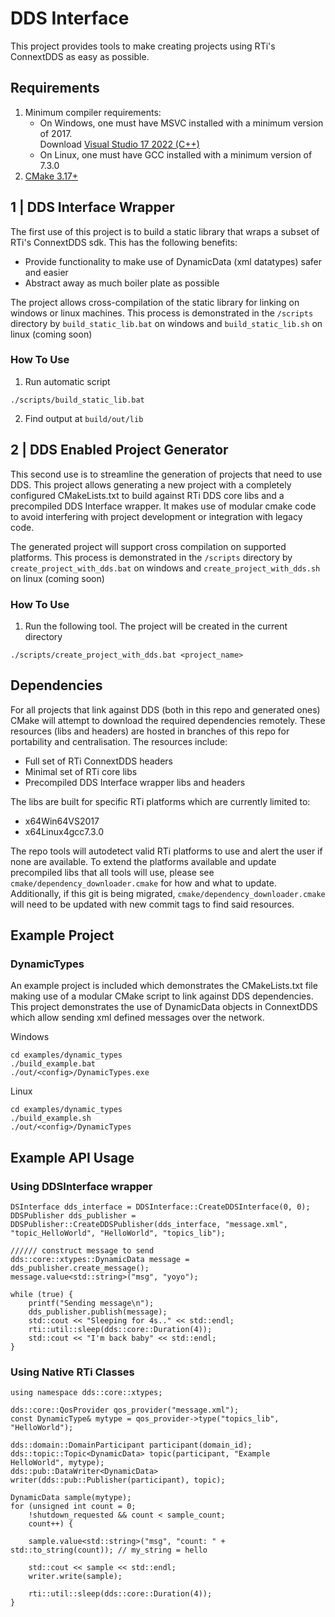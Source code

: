 
# DDS Interface
This project provides tools to make creating projects using RTi's ConnextDDS as easy as possible.

## Requirements
1.  Minimum compiler requirements:
    * On Windows, one must have MSVC installed with a minimum version of 2017.\
      Download [Visual Studio 17 2022 (C++)](https://visualstudio.microsoft.com/thank-you-downloading-visual-studio/?sku=Community&channel=Release&version=VS2022&source=VSLandingPage&passive=true&tailored=cplus&cid=2037#cplusplus)
    * On Linux, one must have GCC installed with a minimum version of 7.3.0
2.  [CMake 3.17+](https://cmake.org/download/)
## 1 | DDS Interface Wrapper
The first use of this project is to build a static library that wraps a subset of RTi's ConnextDDS sdk. 
This has the following benefits:
* Provide functionality to make use of DynamicData (xml datatypes) safer and easier
* Abstract away as much boiler plate as possible

The project allows cross-compilation of the static library for linking on windows or linux machines.
This process is demonstrated in the `/scripts` directory by `build_static_lib.bat` on windows and `build_static_lib.sh` on linux (coming soon)

### How To Use
1. Run automatic script
```
./scripts/build_static_lib.bat
```
2. Find output at `build/out/lib`

## 2 | DDS Enabled Project Generator
This second use is to streamline the generation of projects that need to use DDS.
This project allows generating a new project with a completely configured CMakeLists.txt to build against RTi DDS core libs and a precompiled DDS Interface wrapper. It makes use of modular cmake code to avoid interfering with project development or integration with legacy code.

The generated project will support cross compilation on supported platforms.
This process is demonstrated in the `/scripts` directory by `create_project_with_dds.bat` on windows and `create_project_with_dds.sh` on linux (coming soon)

### How To Use
1. Run the following tool. The project will be created in the current directory
```
./scripts/create_project_with_dds.bat <project_name>
```

## Dependencies
For all projects that link against DDS (both in this repo and generated ones) CMake will attempt to download the required dependencies remotely. These resources (libs and headers) are hosted in branches of this repo for portability and centralisation. 
The resources include:
* Full set of RTi ConnextDDS headers
* Minimal set of RTi core libs
* Precompiled DDS Interface wrapper libs and headers

The libs are built for specific RTi platforms which are currently limited to:
* x64Win64VS2017
* x64Linux4gcc7.3.0

The repo tools will autodetect valid RTi platforms to use and alert the user if none are available. 
To extend the platforms available and update precompiled libs that all tools will use, please see `cmake/dependency_downloader.cmake` for how and what to update. Additionally, if this git is being migrated, `cmake/dependency_downloader.cmake` will need to be updated with new commit tags to find said resources.
## Example Project
### DynamicTypes
An example project is included which demonstrates the CMakeLists.txt file making use of a modular CMake script to link against DDS dependencies. This project demonstrates the use of DynamicData objects in ConnextDDS which allow sending xml defined messages over the network. 

Windows
```
cd examples/dynamic_types
./build_example.bat
./out/<config>/DynamicTypes.exe

```
Linux
```
cd examples/dynamic_types
./build_example.sh
./out/<config>/DynamicTypes
```

## Example API Usage
### Using DDSInterface wrapper
```
DSInterface dds_interface = DDSInterface::CreateDDSInterface(0, 0);
DDSPublisher dds_publisher = DDSPublisher::CreateDDSPublisher(dds_interface, "message.xml", "topic_HelloWorld", "HelloWorld", "topics_lib");

////// construct message to send
dds::core::xtypes::DynamicData message = dds_publisher.create_message();
message.value<std::string>("msg", "yoyo");

while (true) {
    printf("Sending message\n");
    dds_publisher.publish(message);
    std::cout << "Sleeping for 4s.." << std::endl;
    rti::util::sleep(dds::core::Duration(4));
    std::cout << "I'm back baby" << std::endl;
}
```

### Using Native RTi Classes

```
using namespace dds::core::xtypes;

dds::core::QosProvider qos_provider("message.xml");
const DynamicType& mytype = qos_provider->type("topics_lib", "HelloWorld");

dds::domain::DomainParticipant participant(domain_id);
dds::topic::Topic<DynamicData> topic(participant, "Example HelloWorld", mytype);
dds::pub::DataWriter<DynamicData> writer(dds::pub::Publisher(participant), topic);

DynamicData sample(mytype);
for (unsigned int count = 0;
    !shutdown_requested && count < sample_count;
    count++) {

    sample.value<std::string>("msg", "count: " + std::to_string(count)); // my_string = hello

    std::cout << sample << std::endl;
    writer.write(sample);

    rti::util::sleep(dds::core::Duration(4));
}

```